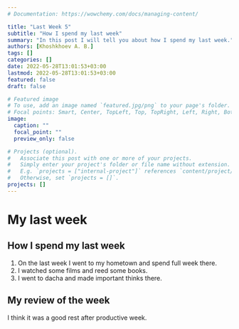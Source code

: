```yaml
---
# Documentation: https://wowchemy.com/docs/managing-content/

title: "Last Week 5"
subtitle: "How I spend my last week"
summary: "In this post I will tell you about how I spend my last week."
authors: [Khoshkhoev A. B.]
tags: []
categories: []
date: 2022-05-28T13:01:53+03:00
lastmod: 2022-05-28T13:01:53+03:00
featured: false
draft: false

# Featured image
# To use, add an image named `featured.jpg/png` to your page's folder.
# Focal points: Smart, Center, TopLeft, Top, TopRight, Left, Right, BottomLeft, Bottom, BottomRight.
image:
  caption: ""
  focal_point: ""
  preview_only: false

# Projects (optional).
#   Associate this post with one or more of your projects.
#   Simply enter your project's folder or file name without extension.
#   E.g. `projects = ["internal-project"]` references `content/project/deep-learning/index.md`.
#   Otherwise, set `projects = []`.
projects: []
---
```


# My last week 

## How I spend my last week

1. On the last week I went to my hometown and spend full week there.
2. I watched some films and reed some books.
3. I went to dacha and made important thinks there.

## My review of the week

I think it was a good rest after productive week.